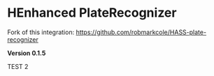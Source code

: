 # HEnhanced PlateRecognizer

Fork of this integration: https://github.com/robmarkcole/HASS-plate-recognizer

**Version 0.1.5**

TEST 2